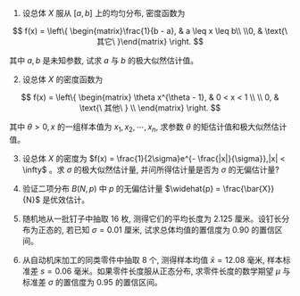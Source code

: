 1. 设总体 $X$ 服从 $\lbrack a,b\rbrack$ 上的均匀分布, 密度函数为

$$
f(x) = \left\{ \begin{matrix}\frac{1}{b - a}, & a \leq x \leq b\\
\\0, & \text{\ 其它\ }\end{matrix} \right.
$$

其中 $a,b$ 是未知参数, 试求 $a$ 与 $b$ 的极大似然估计值。


2. 设总体 $X$ 的密度函数为

$$
f(x) = \left\{ \begin{matrix}
\theta x^{\theta - 1}, & 0 < x < 1 \\
 \\
0, & \text{\ 其他\ } \\
\end{matrix} \right.
$$

其中 $\theta > 0,x$ 的一组样本值为 $x_{1},x_{2},\cdots,x_{n}$, 求参数 $\theta$ 的矩估计值和极大似然估计值。


3. 设总体 $X$ 的密度为 $f(x) = \frac{1}{2\sigma}e^{- \frac{|x|}{\sigma}},|x| < \infty$ 。求 $\sigma$ 的极大似然估计量, 并问所得估计量是否为 $\sigma$ 的无偏估计量?  
   
4. 验证二项分布 $B(N,p)$ 中 $p$ 的无偏估计量 $\widehat{p} = \frac{\bar{X}}{N}$ 是优效估计。 
   
5. 随机地从一批钉子中抽取 16 枚, 测得它们的平均长度为 2.125 厘米。设钉长分布为正态的, 若已知 $\sigma = 0.01$ 厘米, 试求总体均值的置信度为 0.90 的置信区间。  
   
6. 从自动机床加工的同类零件中抽取 8 个, 测得样本均值 $\bar{x} = 12.08$ 毫米, 样本标准差 $s = 0.06$ 毫米。如果零件长度服从正态分布, 求零件长度的数学期望 $\mu$ 与标准差 $\sigma$ 的置信度为 0.95 的置信区间。  